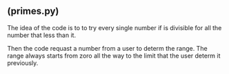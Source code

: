## (primes.py)
<p>The idea of the code is to to try every single number if is divisible for all the number that less than it.

Then the code requast a number from a user to determ the range. The range always starts from zoro all the way to the limit that the user determ it previously.
</p>